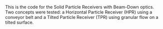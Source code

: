 This is the code for the Solid Particle Receivers with Beam-Down optics. Two concepts were tested: a Horizontal Particle Receiver (HPR) using a conveyor belt and a Tilted Particle Receiver (TPR) using granular flow on a tilted surface.

